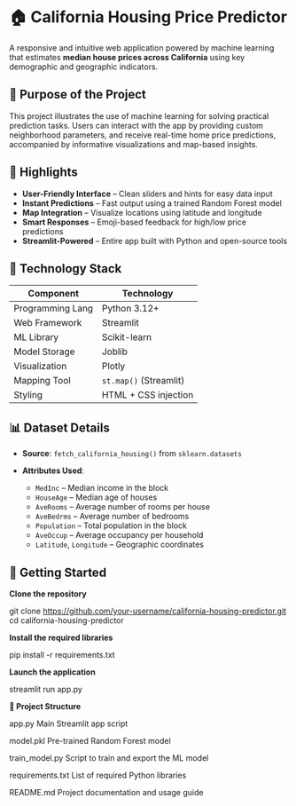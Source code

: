 # 🏠 California Housing Price Predictor

A responsive and intuitive web application powered by machine learning that estimates **median house prices across California** using key demographic and geographic indicators.



## 🎯 Purpose of the Project

This project illustrates the use of machine learning for solving practical prediction tasks. Users can interact with the app by providing custom neighborhood parameters, and receive real-time home price predictions, accompanied by informative visualizations and map-based insights.



## 🌟 Highlights

-  **User-Friendly Interface** – Clean sliders and hints for easy data input  
-  **Instant Predictions** – Fast output using a trained Random Forest model  
-  **Map Integration** – Visualize locations using latitude and longitude  
-  **Smart Responses** – Emoji-based feedback for high/low price predictions  
-  **Streamlit-Powered** – Entire app built with Python and open-source tools



## 🧰 Technology Stack

| Component        | Technology               |
|------------------|---------------------------|
| Programming Lang | Python 3.12+              |
| Web Framework    | Streamlit                 |
| ML Library       | Scikit-learn              |
| Model Storage    | Joblib                    |
| Visualization    | Plotly                    |
| Mapping Tool     | `st.map()` (Streamlit)    |
| Styling          | HTML + CSS injection      |



## 📊 Dataset Details

- **Source**: `fetch_california_housing()` from `sklearn.datasets`
  
- **Attributes Used**:
  - `MedInc` – Median income in the block
  - `HouseAge` – Median age of houses
  - `AveRooms` – Average number of rooms per house
  - `AveBedrms` – Average number of bedrooms
  - `Population` – Total population in the block
  - `AveOccup` – Average occupancy per household
  - `Latitude`, `Longitude` – Geographic coordinates



## 🚀 Getting Started

 **Clone the repository**
   
   git clone https://github.com/your-username/california-housing-predictor.git
   cd california-housing-predictor
   
   **Install the required libraries**

   pip install -r requirements.txt
  
  **Launch the application**

   streamlit run app.py
   
**📁 Project Structure**

app.py	Main Streamlit app script

model.pkl	Pre-trained Random Forest model

train_model.py	Script to train and export the ML model

requirements.txt	List of required Python libraries

README.md	Project documentation and usage guide

